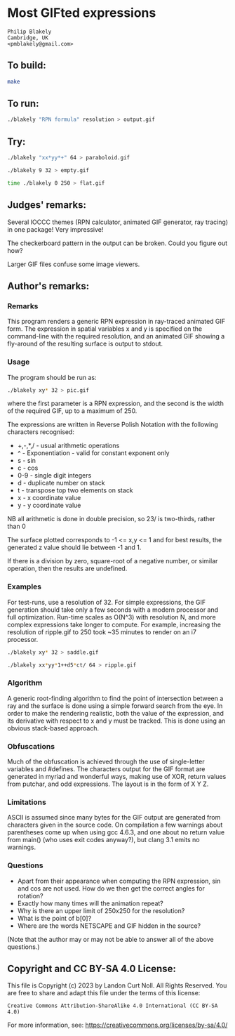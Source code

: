 # Most GIFted expressions

    Philip Blakely  
    Cambridge, UK  
    <pmblakely@gmail.com>  

## To build:

```sh
make
```

## To run:

```sh
./blakely "RPN formula" resolution > output.gif
```

## Try:

```sh
./blakely "xx*yy*+" 64 > paraboloid.gif

./blakely 9 32 > empty.gif

time ./blakely 0 250 > flat.gif
```

## Judges' remarks:

Several IOCCC themes (RPN calculator, animated GIF generator, ray tracing) in one package! Very impressive!

The checkerboard pattern in the output can be broken. Could you figure out how?

Larger GIF files confuse some image viewers.

## Author's remarks:

### Remarks

This program renders a generic RPN expression in ray-traced animated GIF form.
The expression in spatial variables x and y is specified on the command-line with the required resolution,
and an animated GIF showing a fly-around of the resulting surface is output to stdout.

### Usage

The program should be run as:

```sh
./blakely xy* 32 > pic.gif
```

where the first parameter is a RPN expression, and the second is the width of the required GIF, up to a maximum of 250.

The expressions are written in Reverse Polish Notation with the following characters recognised:

* +,-,\*,/ - usual arithmetic operations
* ^ - Exponentiation - valid for constant exponent only
* s - sin
* c - cos
* 0-9 - single digit integers
* d - duplicate number on stack
* t - transpose top two elements on stack
* x - x coordinate value
* y - y coordinate value

NB all arithmetic is done in double precision, so 23/ is two-thirds, rather than 0

The surface plotted corresponds to -1 <= x,y <= 1 and for best results, the generated z value should lie between -1 and 1.

If there is a division by zero, square-root of a negative number, or similar operation, then the results are undefined.

### Examples

For test-runs, use a resolution of 32. For simple expressions, the GIF generation should take only
a few seconds with a modern processor and full optimization. Run-time scales as O(N^3) with resolution N,
and more complex expressions take longer to compute. For example, increasing the resolution of ripple.gif
to 250 took ~35 minutes to render on an i7 processor.

```sh
./blakely xy* 32 > saddle.gif

./blakely xx*yy*1++d5*ct/ 64 > ripple.gif
```

### Algorithm

A generic root-finding algorithm to find the point of intersection between a ray
and the surface is done using a simple forward search from the eye.
In order to make the rendering realistic, both the value of the expression, and its derivative with respect to x and y must be tracked.
This is done using an obvious stack-based approach.

### Obfuscations

Much of the obfuscation is achieved through the use of single-letter variables and #defines.
The characters output for the GIF format are generated in myriad and wonderful ways, making use
of XOR, return values from putchar, and odd expressions.
The layout is in the form of X Y Z.

### Limitations

ASCII is assumed since many bytes for the GIF output are generated from characters given in the source code.
On compilation a few warnings about parentheses come up when using gcc 4.6.3, and one about no return value from main() (who uses exit codes anyway?),
but clang 3.1 emits no warnings.

### Questions

* Apart from their appearance when computing the RPN expression, sin and cos are not used.
  How do we then get the correct angles for rotation?
* Exactly how many times will the animation repeat?
* Why is there an upper limit of 250x250 for the resolution?
* What is the point of b[0]?
* Where are the words NETSCAPE and GIF hidden in the source?

(Note that the author may or may not be able to answer all of the above questions.)

## Copyright and CC BY-SA 4.0 License:

This file is Copyright (c) 2023 by Landon Curt Noll.  All Rights Reserved.
You are free to share and adapt this file under the terms of this license:

    Creative Commons Attribution-ShareAlike 4.0 International (CC BY-SA 4.0)

For more information, see: https://creativecommons.org/licenses/by-sa/4.0/
